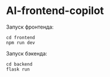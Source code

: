 # AI-frontend-copilot

Запуск фронтенда:

```
cd frontend 
npm run dev
```

Запуск бэкенда:
```
cd backend 
flask run
```